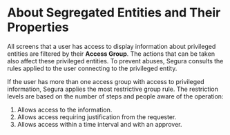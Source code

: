 # About Segregated Entities and Their Properties

All screens that a user has access to display information about privileged entities are filtered by their **Access Group**. The actions that can be taken also affect these privileged entities. To prevent abuses, Segura consults the rules applied to the user connecting to the privileged entity.

If the user has more than one access group with access to privileged information, Segura applies the most restrictive group rule. The restriction levels are based on the number of steps and people aware of the operation:

1. Allows access to the information.  
2. Allows access requiring justification from the requester.  
3. Allows access within a time interval and with an approver.